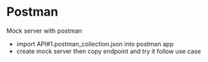# Postman
Mock server with postman

- import API#1.postman_collection.json into postman app
- create mock server then copy endpoint and try it follow use case